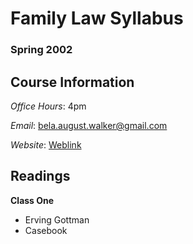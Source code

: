 # Family Law Syllabus
### Spring 2002

## Course Information
*Office Hours*: 4pm

*Email*: bela.august.walker@gmail.com

*Website*: [Weblink](https://google.com)
## Readings 
**Class One**

- Erving Gottman
- Casebook
